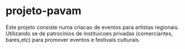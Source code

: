 # projeto-pavam
Este projeto consiste numa criacao de eventos para artistas regionais. Utilizando se de patrocinios de instituicoes privadas (comerciantes, bares,etc) para promover eventos e festivais culturais.
